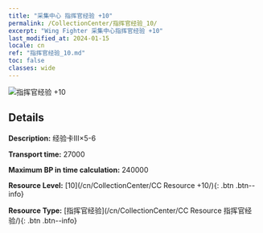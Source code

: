 ```yaml
---
title: "采集中心 指挥官经验 +10"
permalink: /CollectionCenter/指挥官经验_10/
excerpt: "Wing Fighter 采集中心指挥官经验 +10"
last_modified_at: 2024-01-15
locale: cn
ref: "指挥官经验_10.md"
toc: false
classes: wide
---
```



![指挥官经验 +10](/images/cc/CC_Pilot_EXP_Card_6.png)

## Details

  **Description:** 经验卡III×5-6

  **Transport time:** 27000

  **Maximum BP in time calculation:** 240000

  **Resource Level:** [10](/cn/CollectionCenter/CC Resource +10/){: .btn .btn--info}

  **Resource Type:** [指挥官经验](/cn/CollectionCenter/CC Resource 指挥官经验/){: .btn .btn--info}

